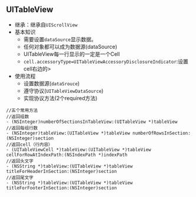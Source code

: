 ## UITableView
* 继承：继承自`UIScrollView`
* 基本知识
    - 需要设置`dataSource`显示数据。
    - 任何对象都可以成为数据源(dataSource)
    - UITableView每一行显示的一定是一个Cell
    - `cell.accessoryType=UITableViewAccessoryDisclosureIndicator`:设置cell右边的>
* 使用流程
    + 设置数据源(`dataSrouce`)
    + 遵守协议(`UITableViewDataSource`)
    + 实现协议方法(2个required方法)

```objc
//五个常用方法
//返回组数
- (NSInteger)numberOfSectionsInTableView:(UITableView *)tableView
//返回每组行数
- (NSInteger)tableView:(UITableView *)tableView numberOfRowsInSection:(NSInteger)section
//返回cell（行内容）
- (UITableViewCell *)tableView:(UITableView *)tableView cellForRowAtIndexPath:(NSIndexPath *)indexPath
//返回头文字
- (NSString *)tableView:(UITableView *)tableView titleForHeaderInSection:(NSInteger)section
//返回尾文字
- (NSString *)tableView:(UITableView *)tableView titleForFooterInSection:(NSInteger)section
```